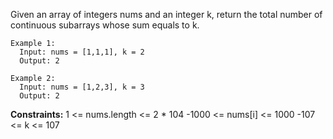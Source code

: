 Given an array of integers nums and an integer k, return the total number of continuous subarrays whose sum equals to k.

 
```
Example 1:
  Input: nums = [1,1,1], k = 2
  Output: 2

Example 2:
  Input: nums = [1,2,3], k = 3
  Output: 2
``` 

**Constraints:**
  1 <= nums.length <= 2 * 104
  -1000 <= nums[i] <= 1000
  -107 <= k <= 107